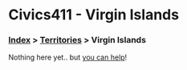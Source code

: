 # Civics411 - Virgin Islands

### [Index](../../README.md) > [Territories](../) > Virgin Islands

Nothing here yet.. but [you can help](../../CONTRIBUTING.md)!
